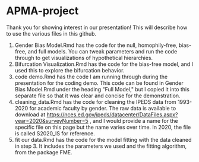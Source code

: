 # APMA-project

Thank you for showing interest in our presentation! This will describe how to use the various files in this github.

1. Gender Bias Model.Rmd has the code for the null, homophily-free, bias-free, and full models. You can tweak parameters and run the code through to get visualizations of hypothetical hierarchies.
2. Bifurcation Visualization.Rmd has the code for the bias-free model, and I used this to explore the bifurcation behavior.
3. code demo.Rmd has the code I am running through during the presentation for the coding demo. This code can be found in Gender Bias Model.Rmd under the heading "Full Model," but I copied it into this separate file so that it was clear and concise for the demonstration.
4. cleaning_data.Rmd has the code for cleaning the IPEDS data from 1993-2020 for academic faculty by gender. The raw data is available to download at https://nces.ed.gov/ipeds/datacenter/DataFiles.aspx?year=2020&surveyNumber=5 , and I would provide a name for the specific file on this page but the name varies over time. In 2020, the file is called S2020_IS for reference.
5. fit our data.Rmd has the code for the model fitting with the data cleaned in step 3. It includes the parameters we used and the fitting algorithm, from the package FME. 
